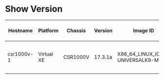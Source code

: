 
# Show Version
| Hostname | Platform | Chassis | Version | Image ID | OS | Uptime | Last Reload | Last Reload Reason | Interfaces | Total Memory | Used Memeory | Serial Number | License Type |
| -------- | -------- | ------- | ------- | -------- | -- | ------ | ----------- | ------------------ | ---------- | ------------ | ------------ | ------------- | ------------ |
| csr1000v-1 | Virtual XE | CSR1000V | 17.3.1a | X86_64_LINUX_IOSD-UNIVERSALK9-M | IOS-XE | 1 hour  18 minutes |  | reload | 'Gigabit Ethernet': '3' | 715705 | 'non-volatile configuration': '32768'  'physical': '3978420' | 9EBZIOSUMTO | N/A(Smart License Enabled) |